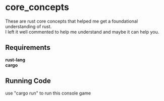 # core_concepts
These are rust core concepts that helped me get a foundational understanding of rust.  
I left it well commented to help me understand and maybe it can help you. 

## Requirements
**rust-lang**  
**cargo**

## Running Code
use "cargo run" to run this console game
